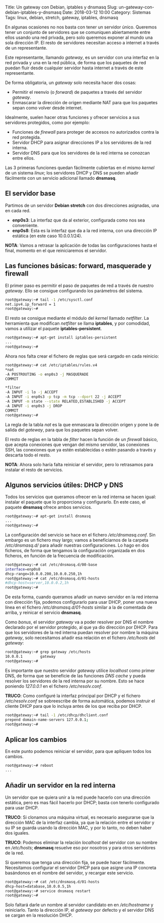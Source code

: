 Title: Un gateway con Debian, iptables y dnsmasq
Slug: un-gateway-con-debian-iptables-y-dnsmasq
Date: 2018-03-12 10:00
Category: Sistemas
Tags: linux, debian, stretch, gateway, iptables, dnsmasq



En algunas ocasiones no nos basta con tener un servidor único. Queremos tener un conjunto de servidores que se comuniquen abiertamente entre ellos usando una red privada, pero solo queremos exponer al mundo una sola dirección IP. El resto de servidores necesitan acceso a internet a través de un representante.

Este representante, llamando *gateway*, es un servidor con una interfaz en la red privada y una en la red pública, de forma que los paquetes de red puedan fluir desde cualquier servidor hasta internet a través de este representante.

De forma obligatoria, un *gateway* solo necesita hacer dos cosas:

* Permitir el reenvío (o *forward*) de paquetes a través del servidor *gateway*.
* Enmascarar la dirección de origen mediante NAT para que los paquetes sepan como volver desde internet.

Idealmente, suelen hacer otras funciones y ofrecer servicios a sus servidores protegidos, como por ejemplo:

* Funciones de *firewall* para proteger de accesos no autorizados contra la red protegida.
* Servidor DHCP para asignar direcciones IP a los servidores de la red interna.
* Servidor DNS para que los servidores de la red interna se conozcan entre ellos.

Las 3 primeras funciones quedan fácilmente cubiertas en el mismo *kernel* de un sistema *linux*; los servidores DHCP y DNS se pueden añadir fácilmente con un servicio adicional llamado **dnsmasq**.

## El servidor base

Partimos de un servidor **Debian stretch** con dos direcciones asignadas, una en cada red.

* **enp0s3**: La interfaz que da al exterior, configurada como nos sea conveniente.
* **enp0s8**: Esta es la interfaz que da a la red interna, con una dirección IP estática (en este caso 10.0.0.1/24).

**NOTA**: Vamos a retrasar la aplicación de todas las configuraciones hasta el final, momento en el que reiniciaremos el servidor.

## Las funciones básicas: forward, masquerade y firewall

El primer paso es permitir el paso de paquetes de red a través de nuestro *gateway*. Ello se consigue configurando los parámetros del sistema.

```bash
root@gateway:~# tail -1 /etc/sysctl.conf
net.ipv4.ip_forward = 1
root@gateway:~#
```

El resto se consigue mediante el módulo del *kernel* llamado *netfilter*. La herramienta que modifican *netfilter* se llama **iptables**, y por comodidad, vamos a utilizar el paquete **iptables-persistent**.

```bash
root@gateway:~# apt-get install iptables-persistent
...
root@gateway:~#
```

Ahora nos falta crear el fichero de reglas que será cargado en cada reinicio:

```bash
root@gateway:~# cat /etc/iptables/rules.v4
*nat
-A POSTROUTING -o enp0s3 -j MASQUERADE
COMMIT

*filter
-A INPUT -i lo -j ACCEPT
-A INPUT -i enp0s3 -p tcp -m tcp --dport 22 -j ACCEPT
-A INPUT -m state --state RELATED,ESTABLISHED -j ACCEPT
-A INPUT -i enp0s3 -j DROP
COMMIT
root@gateway:~#
```

La regla de la tabla *nat* es la que enmascara la dirección origen y pone la de salida del *gateway*, para que los paquetes sepan volver.

El resto de reglas en la tabla de *filter* hacen la función de un *firewall* básico, que acepta conexiones que vengan del mismo servidor, las conexiones SSH, las conexiones que ya estén establecidas o estén pasando a través y descarta todo el resto.

**NOTA**: Ahora solo haría falta reiniciar el servidor, pero lo retrasamos para instalar el resto de servicios.

## Algunos servicios útiles: DHCP y DNS

Todos los servicios que queramos ofrecer en la red interna se hacen igual: instalar el paquete que lo proporciona y configurarlo. En este caso, el paquete **dnsmasq** ofrece ambos servicios.

```bash
root@gateway:~# apt-get install dnsmasq
...
root@gateway:~#
```

La configuración del servicio se hace en el fichero */etc/dnsmasq.conf*. Sin embargo es un fichero muy largo; vamos a beneficiarnos de la carpeta */etc/dnsmasq.d/* para añadir nuestras configuraciones. Lo hago en dos ficheros, de forma que tengamos la configuración organizada en dos ficheros, en función de la frecuencia de modificación.

```bash
root@gateway:~# cat /etc/dnsmasq.d/00-base
interface=enp0s8
dhcp-range=10.0.0.200,10.0.0.250,1h
root@gateway:~# cat /etc/dnsmasq.d/01-hosts
#dhcp-host=server,10.0.0.2,1h
root@gateway:~#
```

De esta forma, cuando queramos añadir un nuevo servidor en la red interna con dirección fija, podemos configurarlo para usar DHCP, poner una nueva línea en el fichero */etc/dnsmasq.d/01-hosts* similar a la de comentada de arriba, y reinicar el servicio **dnsmasq**.

Como *bonus*, el servidor *gateway* va a poder resolver por DNS el nombre declarado por el servidor protegido, al que ya dio dirección por DHCP. Para que los servidores de la red interna puedan resolver por nombre la máquina *gateway*, solo necesitamos añadir esa relación en el fichero */etc/hosts* del *gateway*:

```bash
root@gateway:~# grep gateway /etc/hosts
10.0.0.1        gateway
root@gateway:~#
```

Es importante que nuestro servidor *gateway* utilice *localhost* como primer DNS, de forma que se beneficie de las funciones *DNS cache* y pueda resolver los servidores de la red interna por su nombre. Esto se hace poniendo *127.0.0.1* en el fichero */etc/resolv.conf*.

**TRUCO**: Como configuré la interfaz principal por DHCP y el fichero */etc/resolv.conf* se sobreescribe de forma automática, podemos instruir el cliente DHCP para que lo incluya antes de los que reciba por DHCP.

```bash
root@gateway:~# tail -1 /etc/dhcp/dhclient.conf
prepend domain-name-servers 127.0.0.1;
root@gateway:~#
```

## Aplicar los cambios

En este punto podemos reiniciar el servidor, para que apliquen todos los cambios.

```bash
root@gateway:~# reboot
...
```

## Añadir un servidor en la red interna

Un servidor que se quiera unir a la red puede hacerlo con una dirección estática, pero es mas fácil hacerlo por DHCP; basta con tenerlo configurado para usar DHCP.

**TRUCO**: Si clonamos una máquina virtual, es necesario asegurarse que la dirección MAC de la interfaz cambia, ya que la relación entre el servidor y su IP se guarda usando la dirección MAC, y por lo tanto, no deben haber dos iguales.

**TRUCO**: Podemos eliminar la relación *localhost* del servidor con su nombre en */etc/hosts*; **dnsmasq** resuelve eso por nosotros y para otros servidores de la red.

Si queremos que tenga una dirección fija, se puede hacer fácilmente. Necesitamos configurar el servidor DHCP para que asigne una IP concreta basándonos en el nombre del servidor, y recargar este servicio.

```bash
root@gateway:~# cat /etc/dnsmasq.d/01-hosts
dhcp-host=database,10.0.0.5,1h
root@gateway:~# service dnsmasq restart
root@gateway:~#
```

Solo faltará darle un nombre al servidor candidato en en */etc/hostname* y reiniciarlo. Tanto la dirección IP, el *gateway* por defecto y el servidor DNS se cargan en la resolución DHCP.
